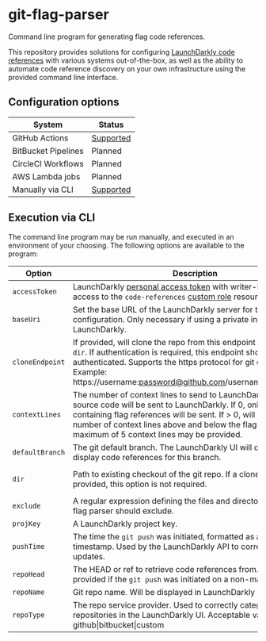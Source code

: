 # git-flag-parser

Command line program for generating flag code references.

This repository provides solutions for configuring [LaunchDarkly code references](https://docs.launchdarkly.com) <!-- TODO: Real docs link --> with various systems out-of-the-box, as well as the ability to automate code reference discovery on your own infrastructure using the provided command line interface.

## Configuration options
| System | Status |
|---------------------|---------------------------------------------------------------------------------------------------------|
| GitHub Actions | [Supported](https://github.com/launchdarkly/git-flag-parser/tree/master/parse/github-actions/README.md) |
| BitBucket Pipelines | Planned |
| CircleCI Workflows | Planned |
| AWS Lambda jobs | Planned |
| Manually via CLI | [Supported](https://github.com/launchdarkly/git-flag-parser/tree/master/README.md#execution-via-cli) |


## Execution via CLI
<!-- TODO: Link to latest binary / dockerfile when released -->
The command line program may be run manually, and executed in an environment of your choosing. The following options are available to the program:

| Option | Description | Default | Required |
|---------------|----------------------------------------------------------------------------------------------------------------------------------------------------------------------------------------------------------------------------------------------------------------------------------------------------------|--------------------------------|------------------------------------|
| `accessToken` | LaunchDarkly [personal access token](https://docs.launchdarkly.com/docs/api-access-tokens) with writer-level access, or access to the `code-references` [custom role](https://docs.launchdarkly.com/v2.0/docs/custom-roles) resource | n/a | yes |
| `baseUri` | Set the base URL of the LaunchDarkly server for this configuration. Only necessary if using a private instance of LaunchDarkly. | "https://app.launchdarkly.com" | no |
| `cloneEndpoint` | If provided, will clone the repo from this endpoint to the provided `dir`. If authentication is required, this endpoint should be authenticated. Supports the https protocol for git cloning. Example: https://username:password@github.com/username/repository.git | n/a | no |
| `contextLines` | The number of context lines to send to LaunchDarkly. If < 0, no source code will be sent to LaunchDarkly. If 0, only the line containing flag references will be sent. If > 0, will send that number of context lines above and below the flag reference. A maximum of 5 context lines may be provided. | -1 | no |
| `defaultBranch` | The git default branch. The LaunchDarkly UI will default to display code references for this branch. | "master" | no |
| `dir` | Path to existing checkout of the git repo. If a cloneEndpoint is provided, this option is not required. |  | only if `cloneEndpoint` is not set |
| `exclude` | A regular expression defining the files and directories which the flag parser should exclude. |  | no |
| `projKey` | A LaunchDarkly project key. |  | yes |
| `pushTime` | The time the `git push` was initiated, formatted as a unix millis timestamp. Used by the LaunchDarkly API to correctly order updates. |  | yes |
| `repoHead` | The HEAD or ref to retrieve code references from. Should be provided if the `git push` was initiated on a non-master branch. | "master" | no |
| `repoName` | Git repo name. Will be displayed in LaunchDarkly |  | yes |
| `repoType` | The repo service provider. Used to correctly categorize repositories in the LaunchDarkly UI. Acceptable values: github\|bitbucket\|custom | "custom" | no |
